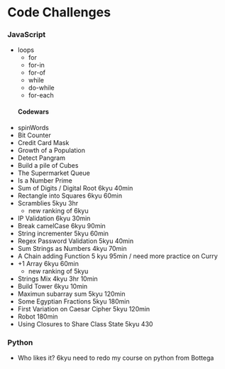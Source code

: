 # Code Challenges

### JavaScript

- loops
  - for
  - for-in
  - for-of
  - while
  - do-while
  - for-each
  #### Codewars
- spinWords
- Bit Counter
- Credit Card Mask
- Growth of a Population
- Detect Pangram
- Build a pile of Cubes
- The Supermarket Queue
- Is a Number Prime
- Sum of Digits / Digital Root 6kyu 40min
- Rectangle into Squares 6kyu 60min
- Scramblies 5kyu 3hr
  - new ranking of 6kyu
- IP Validation 6kyu 30min
- Break camelCase 6kyu 90min
- String incrementer 5kyu 60min
- Regex Password Validation 5kyu 40min
- Sum Strings as Numbers 4kyu 70min
- A Chain adding Function 5 kyu 95min / need more practice on Curry
- +1 Array 6kyu 60min
  - new ranking of 5kyu
- Strings Mix 4kyu 3hr 10min
- Build Tower 6kyu 10min
- Maximun subarray sum 5kyu 120min
- Some Egyptian Fractions 5kyu 180min
- First Variation on Caesar Cipher 5kyu 120min
- Robot 180min
- Using Closures to Share Class State 5kyu 430

### Python

- Who likes it? 6kyu need to redo my course on python from Bottega
